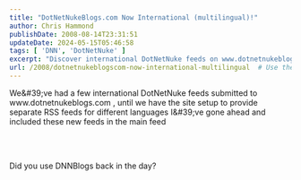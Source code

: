 ```yaml
---
title: "DotNetNukeBlogs.com Now International (multilingual)!"
author: Chris Hammond
publishDate: 2008-08-14T23:31:51
updateDate: 2024-05-15T05:46:58
tags: [ 'DNN', 'DotNetNuke' ]
excerpt: "Discover international DotNetNuke feeds on www.dotnetnukeblogs.com! Access various language feeds in one place while we work on separate RSS feeds. #DotNetNuke #RSSFeeds #DNNBlogs"
url: /2008/dotnetnukeblogscom-now-international-multilingual  # Use the generated URL with year
---
```

<p>We&amp;#39;ve had a few international DotNetNuke feeds submitted to www.dotnetnukeblogs.com , until we have the site setup to provide separate RSS feeds for different languages I&amp;#39;ve gone ahead and included these new feeds in the main feed</p>  <p><br /> &nbsp;</p>  <p>Did you use DNNBlogs back in the day?</p> 


